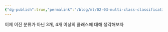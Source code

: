 ```yaml
---
{"dg-publish":true,"permalink":"/blog/ml/02-03-multi-class-classification/"}
---
```


이제 이진 분류가 아닌 3개, 4개 이상의 클래스에 대해 생각해보자

